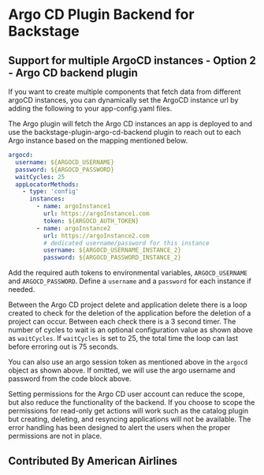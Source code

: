 # Argo CD Plugin Backend for Backstage

## Support for multiple ArgoCD instances - Option 2 - Argo CD backend plugin

If you want to create multiple components that fetch data from different argoCD instances, you can dynamically set the ArgoCD instance url by adding the following to your app-config.yaml files.

The Argo plugin will fetch the Argo CD instances an app is deployed to and use the backstage-plugin-argo-cd-backend plugin to reach out to each Argo instance based on the mapping mentioned below.

```yml
argocd:
  username: ${ARGOCD_USERNAME}
  password: ${ARGOCD_PASSWORD}
  waitCycles: 25
  appLocatorMethods:
    - type: 'config'
      instances:
        - name: argoInstance1
          url: https://argoInstance1.com
          token: ${ARGOCD_AUTH_TOKEN}
        - name: argoInstance2
          url: https://argoInstance2.com
          # dedicated username/password for this instance
          username: ${ARGOCD_USERNAME_INSTANCE_2}
          password: ${ARGOCD_PASSWORD_INSTANCE_2}
```

Add the required auth tokens to environmental variables, `ARGOCD_USERNAME` and `ARGOCD_PASSWORD`.
Define a `username` and a `password` for each instance if needed.

Between the Argo CD project delete and application delete there is a loop created to check for the deletion of the application before the deletion of a project can occur. Between each check there is a 3 second timer. The number of cycles to wait is an optional configuration value as shown above as `waitCycles`. If `waitCycles` is set to 25, the total time the loop can last before erroring out is 75 seconds.

You can also use an argo session token as mentioned above in the `argocd` object as shown above. If omitted, we will use the argo username and password from the code block above.

Setting permissions for the Argo CD user account can reduce the scope, but also reduce the functionality of the backend. If you choose to scope the permissions for read-only get actions will work such as the catalog plugin but creating, deleting, and resyncing applications will not be available. The error handling has been designed to alert the users when the proper permissions are not in place.

## Contributed By American Airlines
